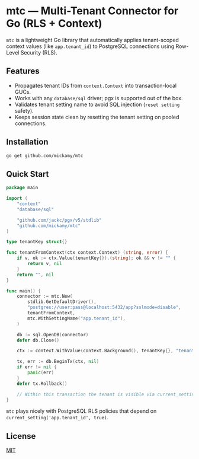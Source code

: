 # mtc — Multi-Tenant Connector for Go (RLS + Context)

`mtc` is a lightweight Go library that automatically applies tenant-scoped
context values (like `app.tenant_id`) to PostgreSQL connections using
Row-Level Security (RLS).

## Features

- Propagates tenant IDs from `context.Context` into transaction-local GUCs.
- Works with any `database/sql` driver; pgx is supported out of the box.
- Validates tenant setting name to avoid SQL injection (`reset setting` safety).
- Keeps session state clean by resetting the tenant setting on pooled connections.

## Installation

```bash
go get github.com/mickamy/mtc
```

## Quick Start

```go
package main

import (
	"context"
	"database/sql"

	"github.com/jackc/pgx/v5/stdlib"
	"github.com/mickamy/mtc"
)

type tenantKey struct{}

func tenantFromContext(ctx context.Context) (string, error) {
	if v, ok := ctx.Value(tenantKey{}).(string); ok && v != "" {
		return v, nil
	}
	return "", nil
}

func main() {
	connector := mtc.New(
		stdlib.GetDefaultDriver(),
		"postgres://user:pass@localhost:5432/app?sslmode=disable",
		tenantFromContext,
		mtc.WithSettingName("app.tenant_id"),
	)

	db := sql.OpenDB(connector)
	defer db.Close()

	ctx := context.WithValue(context.Background(), tenantKey{}, "tenant-123")

	tx, err := db.BeginTx(ctx, nil)
	if err != nil {
		panic(err)
	}
	defer tx.Rollback()

	// Within this transaction the tenant is visible via current_setting.
}
```

`mtc` plays nicely with PostgreSQL RLS policies that depend on
`current_setting('app.tenant_id', true)`.

## License

[MIT](./LICENSE)
